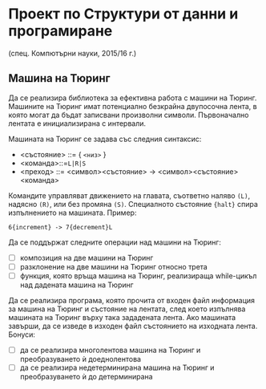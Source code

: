 # Проект по Структури от данни и програмиране
(спец. Компютърни науки, 2015/16 г.)

## Машина на Тюринг 
Да се реализира библиотека за ефективна работа с машини на Тюринг. Машините на Тюринг имат потенциално безкрайна двупосочна лента, в която могат да бъдат записвани произволни символи. Първоначално лентата е инициализирана с интервали.

Машината на Тюринг се задава със следния синтаксис:
- <състояние> ::= { `<низ>` }
- <команда>::=`L|R|S`
- <преход> ::= <символ><състояние> -> <символ><състояние><команда>

Командите управляват движението на главата, съответно наляво `(L)`, надясно `(R)`, или без промяна `(S)`. Специалното състояние `{halt}` спира изпълнението на машината.
Пример: 
```
6{increment} -> 7{decrement}L
```

Да се поддържат следните операции над машини на Тюринг:
- [ ] композиция на две машини на Тюринг
- [ ] разклонение на две машини на Тюринг относно трета
- [ ] функция, която връща машина на Тюринг, реализираща while-цикъл над дадената машина на Тюринг

Да се реализира програма, която прочита от входен файл информация за машина на Тюринг и състояние на лентата, след което изпълнява машината на Тюринг върху така зададената лента. Ако машината завърши, да се изведе в изходен файл състоянието на изходната лента.
Бонуси:
- [ ] да се реализира многолентова машина на Тюринг и преобразуването ѝ доеднолентова
- [ ] да се реализира недетерминирана машина на Тюринг и преобразуването ѝ до детерминирана
